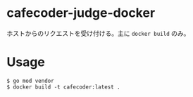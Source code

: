 # cafecoder-judge-docker
ホストからのリクエストを受け付ける。主に `docker build` のみ。

# Usage
```console
$ go mod vendor
$ docker build -t cafecoder:latest .
```